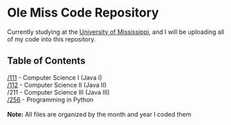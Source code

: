 # Ole Miss Code Repository
Currently studying at the [University of Mississippi](https://cs.olemiss.edu), and I will be uploading all of my 
code into this repository.

## Table of Contents
[/111](https://github.com/sanicsquirtle420/olemiss-java/tree/main/111) - Computer Science I (Java I) <br>
[/112](https://github.com/sanicsquirtle420/olemiss-code/tree/main/112) - Computer Science II (Java II) <br>
/211 - Computer Science III (Java III) <br>
[/256](https://github.com/sanicsquirtle420/olemiss-code/tree/main/256) - Programming in Python <br>
<br>
<b>Note:</b> All files are organized by the month and year I coded them
